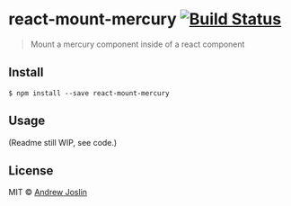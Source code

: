 # react-mount-mercury [![Build Status](https://travis-ci.org/ajoslin/react-mount-mercury.svg?branch=master)](https://travis-ci.org/ajoslin/react-mount-mercury)

> Mount a mercury component inside of a react component


## Install

```
$ npm install --save react-mount-mercury
```


## Usage

(Readme still WIP, see code.)

## License

MIT © [Andrew Joslin](http://ajoslin.com)

